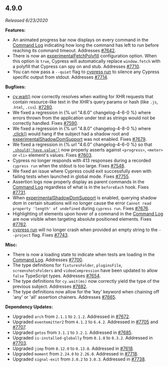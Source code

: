 ## 4.9.0

_Released 6/23/2020_

**Features:**

- An animated progress bar now displays on every command in the [Command Log](/guides/core-concepts/test-runner#Command-Log) indicating how long the command has left to run before reaching its command timeout. Addresses [#7642](https://github.com/cypress-io/cypress/issues/7642).
- There is now an [experimentalFetchPolyfill](/guides/references/experiments) configuration option. When this option is `true`, Cypress will automatically replace `window.fetch` with a polyfill that Cypress can spy on and stub. Addresses [#7710](https://github.com/cypress-io/cypress/issues/7710).
- You can now pass a `--quiet` flag to [cypress run](/guides/guides/command-line#cypress-run) to silence any Cypress specific output from stdout. Addresses [#7714](https://github.com/cypress-io/cypress/issues/7714).

**Bugfixes:**

- [cy.wait()](/api/commands/wait) now correctly resolves when waiting for XHR requests that contain resource-like text in the XHR's query params or hash (like `.js`, .`html`, `.css`). [#7280](https://github.com/cypress-io/cypress/issues/7280).
- We fixed a regression in {% url "4.6.0" changelog-4-6-0 %} where errors thrown from the application under test as strings would not be correctly handled. Fixes [#7590](https://github.com/cypress-io/cypress/issues/7590).
- We fixed a regression in {% url "4.8.0" changelog-4-8-0 %} where [.click()](/api/commands/click) would hang if the subject had a shadow root and [experimentalShadowDomSupport](/guides/references/experiments#Shadow-DOM) was not enabled. Fixes [#7679](https://github.com/cypress-io/cypress/issues/7679).
- We fixed a regression in {% url "4.6.0" changelog-4-6-0 %} so that [`.should('have.value')`](/api/commands/should) now properly asserts against `<progress>`, `<meter>` or `<li>` element's values. Fixes [#7603](https://github.com/cypress-io/cypress/issues/7603).
- Cypress no longer responds with 413 responses during a recorded `cypress run` when the stdout is too large. Fixes [#7548](https://github.com/cypress-io/cypress/issues/7548).
- We fixed an issue where Cypress could exit successfully even with failing tests when launched in global mode. Fixes [#7755](https://github.com/cypress-io/cypress/issues/7755).
- Assertion logs now properly display as parent commands in the [Command Log](/guides/core-concepts/test-runner#Command-Log) regardless of what is in the `beforeEach` hook. Fixes [#7731](https://github.com/cypress-io/cypress/issues/7731).
- When [experimentalShadowDomSupport](/guides/references/experiments#Shadow-DOM) is enabled, querying shadow dom in certain situations will no longer cause the error `Cannot read property 'length' of undefined` during `cypress run`. Fixes [#7676](https://github.com/cypress-io/cypress/issues/7676).
- Highlighting of elements upon hover of a command in the [Command Log](/guides/core-concepts/test-runner#Command-Log) are now visible when targeting absolute positioned elements. Fixes [#7762](https://github.com/cypress-io/cypress/issues/7762).
- [cypress run](/guides/guides/command-line#cypress-run) will no longer crash when provided an empty string to the `--project` flag. Fixes [#7743](https://github.com/cypress-io/cypress/issues/7743).

**Misc:**

- There is now a loading state to indicate when tests are loading in the [Command Log](/guides/core-concepts/test-runner#Command-Log). Addresses [#7700](https://github.com/cypress-io/cypress/issues/7700).
- The type definitions for `fixturesFolder`, `pluginsFile`, `screenshotsFolders` and `videoCompression` have been updated to allow `false` TypeScript types. Addresses [#7654](https://github.com/cypress-io/cypress/issues/7654).
- The type definitions for `cy.wait(ms)` now correctly yield the type of the previous subject. Addresses [#7682](https://github.com/cypress-io/cypress/issues/7682).
- The type definitions now allow for the 'key' keyword when chaining off 'any' or 'all' assertion chainers. Addresses [#7665](https://github.com/cypress-io/cypress/issues/7665).

**Dependency Updates:**

- Upgraded `arch` from `2.1.1` to `2.1.2`. Addressed in [#7672](https://github.com/cypress-io/cypress/pull/7672).
- Upgraded `eventemitter2` from `4.1.2` to `6.4.2`. Addressed in [#7705](https://github.com/cypress-io/cypress/pull/7705) and [#7707](https://github.com/cypress-io/cypress/pull/7707).
- Upgraded `getos` from `3.1.1` to `3.2.1`. Addressed in [#7685](https://github.com/cypress-io/cypress/pull/7685).
- Upgraded `is-installed-globally` from `0.1.0` to `0.3.2`. Addressed in [#7703](https://github.com/cypress-io/cypress/pull/7703).
- Upgraded `jimp` from `0.12.0` to `0.13.0`. Addressed in [#7618](https://github.com/cypress-io/cypress/pull/7618).
- Upgraded `moment` from `2.24.0` to `2.26.0`. Addressed in [#7718](https://github.com/cypress-io/cypress/pull/7718).
- Upgraded `signal-exit` from `3.0.2` to `3.0.3`. Addressed in [#7738](https://github.com/cypress-io/cypress/pull/7738).
